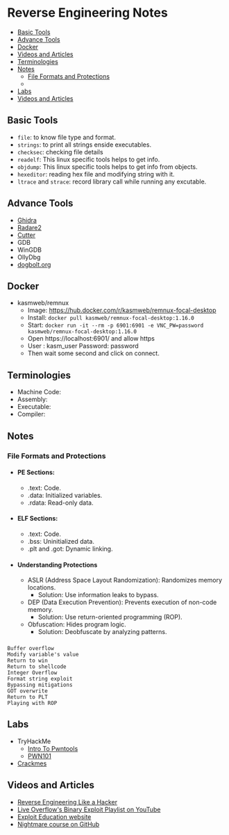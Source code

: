 # Reverse Engineering Notes
- [Basic Tools](#basic-tools)
- [Advance Tools](#advance-tools)
- [Docker](#docker)
- [Videos and Articles](#videos-and-articles)
- [Terminologies](#terminologies)
- [Notes](#notes)
  - [File Formats and Protections](#file-formats-and-protections)
  -  
- [Labs](#labs)
- [Videos and Articles](#videos-and-articles)


## Basic Tools
- `file`: to know file type and format.
- `strings`: to print all strings enside executables.
- `checksec`: checking file details
- `readelf`: This linux specific tools helps to get info.
- `objdump`: This linux specific tools helps to get info from objects.
- `hexeditor`: reading hex file and modifying string with it.
- `ltrace` and `strace`: record library call while running any excutable.
  
## Advance Tools
- [Ghidra](https://github.com/NationalSecurityAgency/ghidra)
- [Radare2](https://github.com/radareorg/radare2)
- [Cutter](https://github.com/rizinorg/cutter)
- GDB
- WinGDB
- OllyDbg
- [dogbolt.org](https://dogbolt.org)

## Docker
- kasmweb/remnux
  - Image: https://hub.docker.com/r/kasmweb/remnux-focal-desktop
  - Install: `docker pull kasmweb/remnux-focal-desktop:1.16.0`
  - Start: `docker run -it --rm -p 6901:6901 -e VNC_PW=password kasmweb/remnux-focal-desktop:1.16.0`
  - Open https://localhost:6901/ and allow https
  - User : kasm_user Password: password
  - Then wait some second and click on connect.
  

## Terminologies
- Machine Code:
- Assembly:
- Executable:
- Compiler:

## Notes
### File Formats and Protections
- #### PE Sections:
  - .text: Code.
  - .data: Initialized variables.
  - .rdata: Read-only data.
- #### ELF Sections:
  - .text: Code.
  - .bss: Uninitialized data.
  - .plt and .got: Dynamic linking.
- #### Understanding Protections
  - ASLR (Address Space Layout Randomization): Randomizes memory locations.
    - Solution: Use information leaks to bypass.
  - DEP (Data Execution Prevention): Prevents execution of non-code memory.
    - Solution: Use return-oriented programming (ROP).
  - Obfuscation: Hides program logic.
    - Solution: Deobfuscate by analyzing patterns.


###
    Buffer overflow
    Modify variable's value
    Return to win
    Return to shellcode
    Integer Overflow
    Format string exploit
    Bypassing mitigations
    GOT overwrite
    Return to PLT
    Playing with ROP

## Labs
- TryHackMe
  - [Intro To Pwntools](https://tryhackme.com/r/room/introtopwntools)
  - [PWN101](https://tryhackme.com/r/room/pwn101)
- [Crackmes](https://crackmes.one/)
  
## Videos and Articles
- [Reverse Engineering Like a Hacker](https://youtu.be/-__qkpSk_rg)
- [Live Overflow's Binary Exploit Playlist on YouTube](https://www.youtube.com/playlist?list=PLhixgUqwRTjxglIswKp9mpkfPNfHkzyeN)
- [Exploit Education website](https://exploit.education/)
- [Nightmare course on GitHub](https://github.com/guyinatuxedo/nightmare/tree/master/modules)

  
